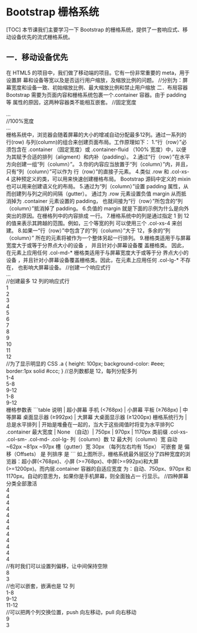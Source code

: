 # Bootstrap 栅格系统
[TOC]
本节课我们主要学习一下 Bootstrap 的栅格系统，提供了一套响应式、移动设备优先的流式栅格系统。
## 一．移动设备优先
在 HTML5 的项目中，我们做了移动端的项目。它有一份非常重要的 meta，用于设置屏
幕和设备等宽以及是否运行用户缩放，及缩放比例的问题。
//分别为：屏幕宽度和设备一致、初始缩放比例、最大缩放比例和禁止用户缩放
<meta name="viewport" content="width=device-width, initial-scale=1,
maximum-scale=1, user-scalable=no">
二．布局容器
Bootstrap 需要为页面内容和栅格系统包裹一个.container 容器。由于 padding 等
属性的原因，这两种容器类不能相互嵌套。
//固定宽度
<div class="container">
...
</div>
//100%宽度
<div class="container-fluid">
...
</div>
栅格系统中，浏览器会随着屏幕的大小的增减自动分配最多12列。通过一系列的行(row)
与列(column)的组合来创建页面布局。工作原理如下：
1.“行（row）”必须包含在 .container （固定宽度）或 .container-fluid （100%
宽度）中，以便为其赋予合适的排列（aligment）和内补（padding）。
2.通过“行（row）”在水平方向创建一组“列（column）”。
3.你的内容应当放置于“列（column）”内，并且，只有“列（column）”可以作为
行（row）”的直接子元素。
4.类似 .row 和 .col-xs-4 这种预定义的类，可以用来快速创建栅格布局。
Bootstrap 源码中定义的 mixin 也可以用来创建语义化的布局。
5.通过为“列（column）”设置 padding 属性，从而创建列与列之间的间隔（gutter）。
通过为 .row 元素设置负值 margin 从而抵消掉为 .container 元素设置的 padding，
也就间接为“行（row）”所包含的“列（column）”抵消掉了 padding。
6.负值的 margin 就是下面的示例为什么是向外突出的原因。在栅格列中的内容排成
一行。
7.栅格系统中的列是通过指定 1 到 12 的值来表示其跨越的范围。例如，三个等宽的列
可以使用三个 .col-xs-4 来创建。
8.如果一“行（row）”中包含了的“列（column）”大于 12，多余的“列（column）”
所在的元素将被作为一个整体另起一行排列。
9.栅格类适用于与屏幕宽度大于或等于分界点大小的设备 ， 并且针对小屏幕设备覆
盖栅格类。 因此，在元素上应用任何 .col-md-* 栅格类适用于与屏幕宽度大于或等于分
界点大小的设备 ，并且针对小屏幕设备覆盖栅格类。因此，在元素上应用任何 .col-lg-*
不存在， 也影响大屏幕设备。
//创建一个响应式行
<div class="container">
<div class="row">
...
</div>
</div>
//创建最多 12 列的响应式行
<div class="container">
<div class="row">
<div class="col-md-1 a">1</div>
<div class="col-md-1 a">2</div>
<div class="col-md-1 a">3</div>
<div class="col-md-1 a">4</div>
<div class="col-md-1 a">5</div>
<div class="col-md-1 a">6</div>
<div class="col-md-1 a">7</div>
<div class="col-md-1 a">8</div>
<div class="col-md-1 a">9</div>
<div class="col-md-1 a">10</div>
<div class="col-md-1 a">11</div>
<div class="col-md-1 a">12</div>
</div>
</div>
//为了显示明显的 CSS
.a {
height: 100px;
background-color: #eee;
border:1px solid #ccc;
}
//总列数都是 12，每列分配多列
<div class="container">
<div class="row">
<div class="col-md-4 a">1-4</div>
<div class="col-md-4 a">5-8</div>
<div class="col-md-4 a">9-12</div>
</div>
<div class="row">
<div class="col-md-8 a">1-8</div>
<div class="col-md-4 a">9-12</div>
</div>
</div>
栅格参数表
```table
说明 | 超小屏幕 手机 (<768px) | 小屏幕 平板 (≥768px) | 中等屏幕 桌面显示器 (≥992px) | 大屏幕 大桌面显示器 (≥1200px)
栅格系统行为 | 总是水平排列 | 开始是堆叠在一起的，当大于这些阈值时将变为水平排列C
.container 最大宽度 |	None （自动）|	750px	| 970px | 1170px
类前缀	.col-xs-	.col-sm-	.col-md-	.col-lg-
列（column）数	12
最大列（column）宽	自动	~62px	~81px	~97px
槽（gutter）宽	30px （每列左右均有 15px）
可嵌套	是
偏移（Offsets）	是
列排序	是
```
如上图所示，栅格系统最外层区分了四种宽度的浏览器：超小屏(<768px)、小屏
(>=768px)、中屏(>=992px)和大屏(>=1200px)。而内层.container 容器的自适应宽度
为：自动、750px、970px 和 1170px。自动的意思为，如果你是手机屏幕，则全面独占一
行显示。
//四种屏幕分类全部激活
<div class="container">
<div class="row">
<div class="col-lg-3 col-md-4 col-sm-6 col-xs-12 a">4</div>
<div class="col-lg-3 col-md-4 col-sm-6 col-xs-12 a">4</div>
<div class="col-lg-3 col-md-4 col-sm-6 col-xs-12 a">4</div>
<div class="col-lg-3 col-md-4 col-sm-6 col-xs-12 a">4</div>
<div class="col-lg-3 col-md-4 col-sm-6 col-xs-12 a">4</div>
<div class="col-lg-3 col-md-4 col-sm-6 col-xs-12 a">4</div>
<div class="col-lg-3 col-md-4 col-sm-6 col-xs-12 a">4</div>
<div class="col-lg-3 col-md-4 col-sm-6 col-xs-12 a">4</div>
<div class="col-lg-3 col-md-4 col-sm-6 col-xs-12 a">4</div>
<div class="col-lg-3 col-md-4 col-sm-6 col-xs-12 a">4</div>
<div class="col-lg-3 col-md-4 col-sm-6 col-xs-12 a">4</div>
<div class="col-lg-3 col-md-4 col-sm-6 col-xs-12 a">4</div>
</div>
</div>
//有时我们可以设置列偏移，让中间保持空隙
<div class="container">
<div class="row">
<div class="col-md-8 a">8</div>
<div class="col-md-3 col-md-offset-1 a">3</div>
</div>
</div>
//也可以嵌套，嵌满也是 12 列
<div class="container">
<div class="row">
<div class="col-md-9 a">
<div class="col-md-8 a">1-8</div>
<div class="col-md-4 a">9-12</div>
</div>
<div class="col-md-3 a">
11-12
</div>
</div>
</div>
//可以把两个列交换位置，push 向左移动，pull 向右移动
<div class="container">
<div class="row">
<div class="col-md-9 col-md-push-3 a">9</div>
<div class="col-md-3 col-md-pull-9 a">3</div>
</div>
</div>